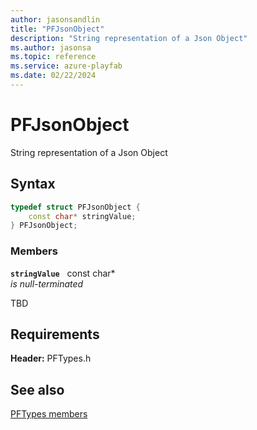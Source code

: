 ```yaml
---
author: jasonsandlin
title: "PFJsonObject"
description: "String representation of a Json Object"
ms.author: jasonsa
ms.topic: reference
ms.service: azure-playfab
ms.date: 02/22/2024
---
```


# PFJsonObject  

String representation of a Json Object  

## Syntax  
  
```cpp
typedef struct PFJsonObject {  
    const char* stringValue;  
} PFJsonObject;  
```
  
### Members  
  
**`stringValue`** &nbsp; const char*  
*is null-terminated*  
  
TBD  
  
  
## Requirements  
  
**Header:** PFTypes.h
  
## See also  
[PFTypes members](../pftypes_members.md)  

  
  
